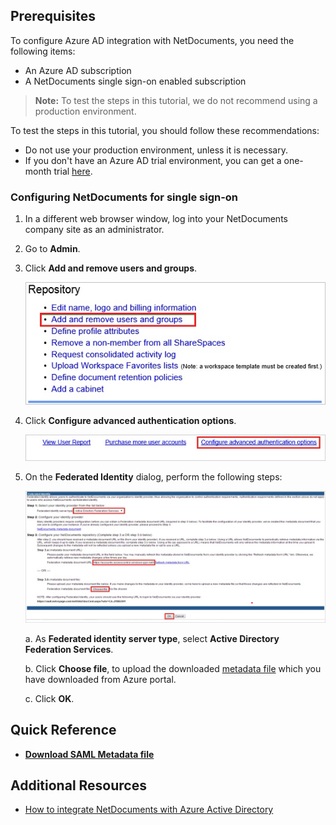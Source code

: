 ## Prerequisites

To configure Azure AD integration with NetDocuments, you need the following items:

- An Azure AD subscription
- A NetDocuments single sign-on enabled subscription

> **Note:**
> To test the steps in this tutorial, we do not recommend using a production environment.

To test the steps in this tutorial, you should follow these recommendations:

- Do not use your production environment, unless it is necessary.
- If you don't have an Azure AD trial environment, you can get a one-month trial [here](https://azure.microsoft.com/pricing/free-trial/).

### Configuring NetDocuments for single sign-on

1. In a different web browser window, log into your NetDocuments company site as an administrator.

2. Go to **Admin**.

3. Click **Add and remove users and groups**.
   
    ![Repository](./media/ic795047.png "Repository")

4. Click **Configure advanced authentication options**.
    
    ![Configure advanced authentication options](./media/ic795048.png "Configure advanced authentication options")

5. On the **Federated Identity** dialog, perform the following steps:
   
    ![Federated Identitty](./media/ic795049.png "Federated Identitty")
   
    a. As **Federated identity server type**, select **Active Directory Federation Services**.
   
    b. Click **Choose file**, to upload the downloaded [metadata file](%metadata:metadataDownloadUrl%) which you have downloaded from Azure portal.
   
    c. Click **OK**.





## Quick Reference


* **[Download SAML Metadata file](%metadata:metadataDownloadUrl%)**



## Additional Resources

* [How to integrate NetDocuments with Azure Active Directory](https://docs.microsoft.com/azure/active-directory/active-directory-saas-netdocuments-tutorial)
